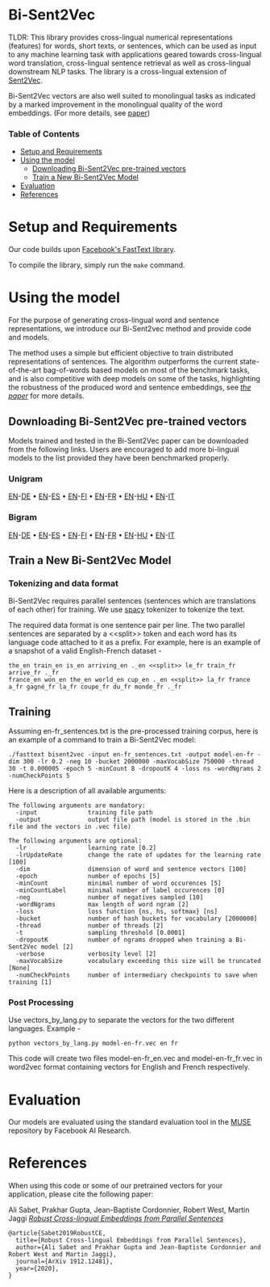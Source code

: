 # Bi-Sent2Vec

TLDR: This library provides cross-lingual numerical representations (features) for words, short texts, or sentences, which can be used as input to any machine learning task with applications geared towards cross-lingual word translation, cross-lingual sentence retrieval as well as cross-lingual downstream NLP tasks. The library is a cross-lingual extension of [Sent2Vec](https://github.com/epfml/sent2vec).

Bi-Sent2Vec vectors are also well suited to monolingual tasks as indicated by a marked improvement in the monolingual quality of the word embeddings. (For more details, see [paper](https://arxiv.org/abs/1912.12481))

### Table of Contents

* [Setup and Requirements](#setup-and-requirements)
* [Using the model](#using-the-model)
    - [Downloading Bi-Sent2Vec pre-trained vectors](#downloading-bi-sent2vec-pre-trained-vectors)
    - [Train a New Bi-Sent2Vec Model](#train-a-new-bi-sent2vec-model)
* [Evaluation](#evaluation)
* [References](#references)

# Setup and Requirements

Our code builds upon [Facebook's FastText library](https://github.com/facebookresearch/fastText).

To compile the library, simply run the `make` command.

# Using the model

For the purpose of generating cross-lingual word and sentence representations, we introduce our Bi-Sent2vec method and provide code and models.

The method uses a simple but efficient  objective to train distributed representations of sentences. The algorithm outperforms the current state-of-the-art bag-of-words based models on most of the benchmark tasks, and is also competitive with deep models on some of the tasks, highlighting the robustness of the produced word and  sentence embeddings, see [*the paper*](https://arxiv.org/abs/1912.12481) for more details.

## Downloading Bi-Sent2Vec pre-trained vectors

Models trained and tested in the Bi-Sent2Vec paper can be downloaded from the following links. Users are encouraged to add more bi-lingual models to the list provided they have been benchmarked properly.

### Unigram

[EN](https://drive.google.com/file/d/1schNkg0OLTrTqA_VSCcpJnczaZbEfUiW/view?usp=sharing)-[DE](https://drive.google.com/file/d/1S76Pf_UByF9vHfGHx3EAP5bB3Vvyi8_l/view?usp=sharing)
•
[EN](https://drive.google.com/file/d/1b_q6WCXdQEKz0Grx21mzxVaGqBV7Y5WY/view?usp=sharing)-[ES](https://drive.google.com/file/d/1pEusR2238oJwLmRzC0j7pduaKW6FLzOv/view?usp=sharing)
•
[EN](https://drive.google.com/file/d/1Omac6Cbkb7cmyOeTZpyacGOKGHy9ixo8/view?usp=sharing)-[FI](https://drive.google.com/file/d/1rr_ZhDPjp901vGKUuK4gjXEM9aDBDOOD/view?usp=sharing)
•
[EN](https://drive.google.com/file/d/1Ny7TDW_1jRZTH327OhrGbSpIPgsSr3LJ/view?usp=sharing)-[FR](https://drive.google.com/file/d/1WTsLmVcjG_M8vwgUvfvM_A1386q7Nv0H/view?usp=sharing)
•
[EN](https://drive.google.com/file/d/1dPmM270pUTW2ETl14SfcFFI0hscEeQXO/view?usp=sharing)-[HU](https://drive.google.com/file/d/1aLe8CsB2o0fjmMTonYozcj0V69pPY59_/view?usp=sharing)
•
[EN](https://drive.google.com/file/d/1C6e-6qkhsoYjWlJ0OcjWeStOSUvQUOuQ/view?usp=sharing)-[IT](https://drive.google.com/file/d/1_rO75UgpZpug7kzjtho-jkigwl_igFqm/view?usp=sharing)

### Bigram

[EN](https://drive.google.com/file/d/1CI4sFR0Y6v6zHzdaFN17vn9Wo_m1ywno/view?usp=sharing)-[DE](https://drive.google.com/file/d/1HyKS0QpBHd_2pLp_0JxGFDAMASydR5Xe/view?usp=sharing)
•
[EN](https://drive.google.com/file/d/1XKk4Vw4ATMcYAhmDl_nUx1HnpIcfuEwX/view?usp=sharing)-[ES](https://drive.google.com/file/d/1oJ2LXUk0CZzwj02sWIVZtsXH6psICOHl/view?usp=sharing)
•
[EN](https://drive.google.com/file/d/1q9dn76Sau3ArOEJ-J2mYghAnnoPjb9us/view?usp=sharing)-[FI](https://drive.google.com/file/d/1cqen99e_BNZp13wWGBpJf7x5b-PmHEKl/view?usp=sharing)
•
[EN](https://drive.google.com/file/d/1ztCsll3YUUBVMDHTZBPDmNMcZPkQbEu-/view?usp=sharing)-[FR](https://drive.google.com/file/d/1KWuuFpNDOmEXoLvwWU2OastlK5MyIke6/view?usp=sharing)
•
[EN](https://drive.google.com/file/d/15sMJQNm3s6uWh80y2SkxY6hCWnMx5pmx/view?usp=sharing)-[HU](https://drive.google.com/file/d/1K88rEsVM7mrcHZlqwHPvtjWy5JPkIvJ6/view?usp=sharing)
•
[EN](https://drive.google.com/file/d/1Iv-vuPWw40mvkbzfRJ7c0EIvvO_VRjT6/view?usp=sharing)-[IT](https://drive.google.com/file/d/1XXDGKQFscr_snJFzGc-aafUVRy_q6r0g/view?usp=sharing)


## Train a New Bi-Sent2Vec Model
### Tokenizing and data format
Bi-Sent2Vec requires parallel sentences (sentences which are translations of each other) for training.
We use [spacy](https://spacy.io/) tokenizer to tokenize the text.

The required data format is one sentence pair per line. The two parallel sentences are separated by a \<\<split\>\> token and each word has its language code attached to it as a prefix. For example, here is an example of a snapshot of a valid English-French dataset -
```
the_en train_en is_en arriving_en ._en <<split>> le_fr train_fr arrive_fr ._fr
france_en won_en the_en world_en cup_en ._en <<split>> la_fr france a_fr gagné_fr la_fr coupe_fr du_fr monde_fr ._fr
```

## Training

Assuming en-fr_sentences.txt is the pre-processed training corpus, here is an example of a command to train a Bi-Sent2Vec model:

    ./fasttext bisent2vec -input en-fr_sentences.txt -output model-en-fr -dim 300 -lr 0.2 -neg 10 -bucket 2000000 -maxVocabSize 750000 -thread 30 -t 0.000005 -epoch 5 -minCount 8 -dropoutK 4 -loss ns -wordNgrams 2 -numCheckPoints 5

Here is a description of all available arguments:

```
The following arguments are mandatory:
  -input              training file path
  -output             output file path (model is stored in the .bin file and the vectors in .vec file)

The following arguments are optional:
  -lr                 learning rate [0.2]
  -lrUpdateRate       change the rate of updates for the learning rate [100]
  -dim                dimension of word and sentence vectors [100]
  -epoch              number of epochs [5]
  -minCount           minimal number of word occurences [5]
  -minCountLabel      minimal number of label occurences [0]
  -neg                number of negatives sampled [10]
  -wordNgrams         max length of word ngram [2]
  -loss               loss function {ns, hs, softmax} [ns]
  -bucket             number of hash buckets for vocabulary [2000000]
  -thread             number of threads [2]
  -t                  sampling threshold [0.0001]
  -dropoutK           number of ngrams dropped when training a Bi-Sent2Vec model [2]
  -verbose            verbosity level [2]
  -maxVocabSize       vocabulary exceeding this size will be truncated [None]
  -numCheckPoints     number of intermediary checkpoints to save when training [1]
```
### Post Processing
Use vectors_by_lang.py to separate the vectors for the two different languages.
Example -
```
python vectors_by_lang.py model-en-fr.vec en fr
```
This code will create two files model-en-fr_en.vec and model-en-fr_fr.vec in word2vec format containing vectors for English and French respectively.

# Evaluation
Our models are evaluated using the standard evaluation tool in the [MUSE](https://github.com/facebookresearch/MUSE) repository by Facebook AI Research.

# References
When using this code or some of our pretrained vectors for your application, please cite the following paper:

  Ali Sabet, Prakhar Gupta, Jean-Baptiste Cordonnier, Robert West, Martin Jaggi [*Robust Cross-lingual Embeddings from Parallel Sentences*](https://arxiv.org/abs/1912.12481)

```
@article{Sabet2019RobustCE,
  title={Robust Cross-lingual Embeddings from Parallel Sentences},
  author={Ali Sabet and Prakhar Gupta and Jean-Baptiste Cordonnier and Robert West and Martin Jaggi},
  journal={ArXiv 1912.12481},
  year={2020},
}
```
